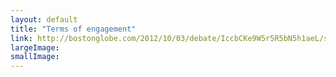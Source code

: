 ```yaml
---
layout: default
title: "Terms of engagement"
link: http://bostonglobe.com/2012/10/03/debate/IccbCKe9W5r5R5bN5h1aeL/story.html
largeImage: 
smallImage: 
---
```


